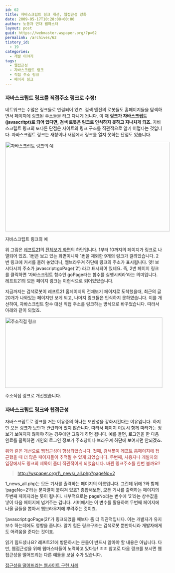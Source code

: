 ```yaml
---
id: 62
title: 자바스크립트 링크 개선, 웹접근성 강화
date: 2009-05-17T10:28:08+00:00
author: 노동자 연대 웹마스터
layout: post
guid: https://webmaster.wspaper.org/?p=62
permalink: /archives/62
tistory_id:
  - 19
categories:
  - 개발 이야기
tags:
  - 웹접근성
  - 자바스크립트 링크
  - 직접 주소 링크
  - 페이지 링크
---
```

### 자바스크립트 링크를 직접주소 링크로 수정!

네트워크는 수많은 링크들로 연결되어 있죠. 검색 엔진의 로봇들도 홈페이지들을 탐색하면서 페이지에 링크된 주소들을 타고 다니게 됩니다. 이 때 **링크가 자바스크립트(javascritpt)로 되어 있다면, 검색 로봇은 링크로 인식하지 못하고 지나치게 되죠.** 자바스크립트 링크의 또다른 단점은 사이트의 링크 구조를 직관적으로 알기 어렵다는 것입니다. 자바스크립트 링크는 새창이나 새탭에서 링크를 열지 못하는 단점도 있습니다. 

<div style="width: 538px" class="wp-caption aligncenter">
  <img src="https://webmaster.wspaper.org/wp-content/uploads/1/cfile23.uf.1602B8514D0846FD27D101.jpg" width="528" height="287" alt="자바스크립트 링크의 예" />
  
  <p class="wp-caption-text">
    자바스크립트 링크의 예
  </p>
</div>

위 그림은 <a href="www.left21.com" target="_blank" class="broken_link">레프트21</a>의 <a href="http://wspaper.org/1_news_all.php" target="_blank">전체보기 화면</a>의 하단입니다. 1부터 10까지의 페이지가 링크로 나열되어 있죠. 1번은 보고 있는 화면이니까 1번을 제외한 9개의 링크가 걸려있습니다. 2번 링크에 커서를 올려 놓았더니, 웹브라우져 하단에 링크의 주소가 표시됩니다. 앗! 보시다시피 주소가 javascript:goPage(‘2’) 라고 표시되어 있네요. 즉, 2번 페이지 링크를 클릭하면 ‘자바스크립트 함수인 goPage라는 함수를 실행시켜라’라는 의미입니다. 레프트21의 모든 페이지 링크는 이런식으로 되어있었습니다.

지금까지는 검색로봇이 레프트21 홈페이지의 전체보기 페이지로 도착했을때, 최근의 글 20개가 나와있는 페이지만 보게 되고, 나머지 링크들은 인식하지 못하였습니다. 이를 개선하여, 자바스크립트 함수 대신 직접 주소를 링크하는 방식으로 바꾸었습니다. 따라서 아래와 같이 되었죠.



<div style="width: 514px" class="wp-caption aligncenter">
  <img src="https://webmaster.wspaper.org/wp-content/uploads/1/cfile25.uf.11095E554D0846FD2170DA.jpg" width="504" height="226" alt="주소직접 링크" />
  
  <p class="wp-caption-text">
    주소직접 링크로 개선했습니다.
  </p>
</div>

### 자바스크립트 링크와 웹접근성

자바스크립트로 링크를 거는 이유중의 하나는 보안성을 강화시킨다는 이유입니다. 하지만 모든 링크가 보안과 관련되어 있지 않습니다. 따라서 페이지 이동시 함께 따라가는 정보가 보여지지 않아야 하는 경우에만 그렇게 하면 됩니다. 예를 들면, 로그인을 한 다음 완료를 클릭하면 개인의 로그인 정보가 주소창이나 브라우져 하단에 보여지면 안되겠죠.

<p style="color: brown;">
  위와 같은 개선으로 웹접근성이 향상되었습니다. 첫째, 검색봇이 레프트 홈페이지에 접근했을 때 더 많은 페이지들이 추적될 수 있게 되었습니다. 두번째, 사용자나 개발자의 입장에서도 링크의 제목이 좀더 직관적이게 되었습니다. 바뀐 링크주소를 한번 볼까요?
</p>

> http://wspaper.org/1\_news\_all.php?pageNo=2

1\_news\_all.php는 모든 기사를 출력하는 페이지의 이름입니다. 그런데 뒤에 ?와 함께 ‘pageNo=2’라는 문자열이 붙여져 있죠? 종합해보면, 모든 기사를 출력하는 페이지의 두번째 페이지라는 뜻이 됩니다. 내부적으로는 pageNo라는 변수에 ‘2’라는 상수값을 넣어 다음 페이지에 넘겨주는 겁니다. 서버에서는 이 변수를 활용하여 두번째 페이지에 나올 글들을 뽑아서 웹브라우져에 뿌려주는 것이죠.

‘javascript:goPage(2)’가 링크되었을 때보다 좀 더 직관적입니다. 이는 개발자가 유지보수 하는데에도 영향을 줍니다. 알기 힘든 링크구조는 검색로봇 뿐만아니라 개발자에게도 어려움을 준다는 것이죠.

읽기 힘드셨나요? 레프트21에 방문하시는 분들이 반드시 알아야 할 내용은 아닙니다. 다만, 웹접근성을 위해 웹마스터들이 노력하고 있다능! ㅎㅎ 참고로 다음 링크를 보시면 웹접근성을 떨어뜨리는 다른 예들을 보실 수가 있습니다. 

<a href="http://hyeonseok.com/soojung/accessibility/2006/11/02/301.html" target="_blank">접근성을 떨어뜨리는 웹사이트 구현 사례</a>